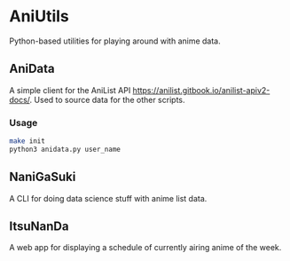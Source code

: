 # AniUtils

Python-based utilities for playing around with anime data.

## AniData

A simple client for the AniList API <https://anilist.gitbook.io/anilist-apiv2-docs/>. Used to source data for the other scripts.

### Usage

```bash
make init
python3 anidata.py user_name
```

## NaniGaSuki

A CLI for doing data science stuff with anime list data.

## ItsuNanDa

A web app for displaying a schedule of currently airing anime of the week.
